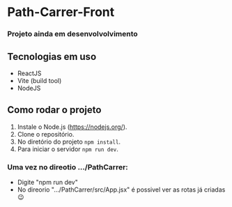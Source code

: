 # Path-Carrer-Front

### Projeto ainda em desenvolvolvimento

## Tecnologias em uso
- ReactJS
- Vite (build tool)
- NodeJS

## Como rodar o projeto
1. Instale o Node.js (https://nodejs.org/).
2. Clone o repositório.
3. No diretório do projeto `npm install`.
4. Para iniciar o servidor `npm run dev`.

### Uma vez no direotio .../PathCarrer:
- Digite "npm run dev"
- No direorio ".../PathCarrer/src/App.jsx" é possivel ver as rotas já criadas 😉
